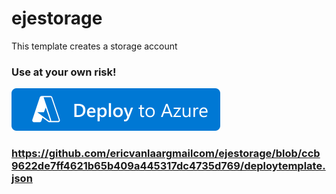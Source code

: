 # ejestorage

This template creates a storage account

### Use at your own risk!

[![Deploy To Azure](https://raw.githubusercontent.com/Azure/azure-quickstart-templates/master/1-CONTRIBUTION-GUIDE/images/deploytoazure.svg?sanitize=true)](https://portal.azure.com/#create/Microsoft.Template/uri/https%3A%2F%2Fraw.githubusercontent.com%2Fericvanlaargmailcom%2Fejestorage%2Fmain%2Fdeploytemplate.json)


### https://github.com/ericvanlaargmailcom/ejestorage/blob/ccb9622de7ff4621b65b409a445317dc4735d769/deploytemplate.json
